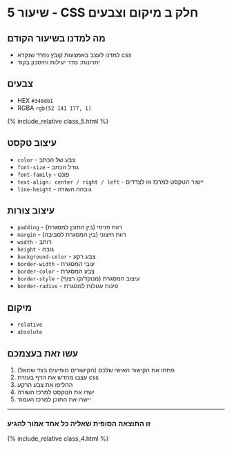 # שיעור 5 - CSS חלק ב מיקום וצבעים

## מה למדנו בשיעור הקודם
- למדנו לעצב באמצעות קובץ נפרד שנקרא css
- יתרונות: סדר יעילות וחיסכון בקוד

## צבעים
- HEX `#348db1`
- RGBA `rgb(52 141 177, 1)`

{% include_relative class_5.html %}

## עיצוב טקסט
- `color` - צבע של הכתב
- `font-size` - גודל הכתב
- `font-family` - פונט
- `text-align: center / right / left` - יישור הטקסט למרכז או לצדדים
- `line-height` - גובהה השורה

## עיצוב צורות
- `padding` - רווח פנימי (בין התוכן למסגרת)
- `margin` - רווח חיצוני (בין המסגרת לסביבה)
- `width` - רוחב
- `height` - גובה
- `background-color` - צבע רקע
- `border-width` - עובי המסגרת
- `border-color` - צבע המסגרת
- `border-style` - עיצוב המסגרת (מנוקד/קו רצוף)
- `border-radius` - פינות עגולות למסגרת
 
## מיקום
- `relative`
- `absolute`

## עשו זאת בעצמכם
1. (הקישורים מופיעים בצד שמאל) פתחו את הקישור האישי שלכם
2. עצבו מחדש את הדף בעזרת css
3. החליפו את צבע הרקע
4. ישרו את הטקסט למרכז השורה
5. יישרו את התוכן למרכז העמוד

------
### זו התוצאה הסופית שאליה כל אחד אמור להגיע
{% include_relative class_4.html %}
